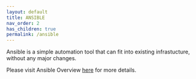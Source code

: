 ```yaml
---
layout: default
title: ANSIBLE
nav_order: 2
has_children: true
permalink: /ansible
---
```


Ansible is a simple automation tool that can fit into existing infrastucture, without any major changes.

Please visit Ansible Overview [here](https://www.ansible.com/overview/how-ansible-works) for more details.
